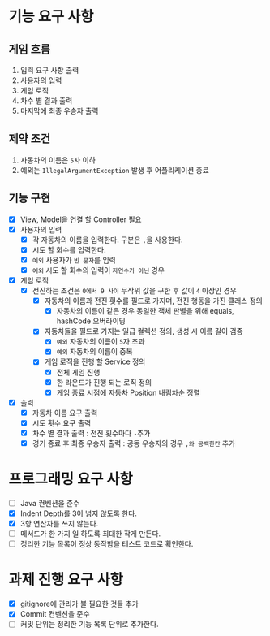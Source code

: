 # 기능 요구 사항

## 게임 흐름

1. 입력 요구 사항 출력
2. 사용자의 입력
3. 게임 로직
4. 차수 별 결과 출력
5. 마지막에 최종 우승자 출력

## 제약 조건

1. 자동차의 이름은 `5`자 이하
2. 예외는 `IllegalArgumentException` 발생 후 어플리케이션 종료

## 기능 구현

- [x] View, Model을 연결 할 Controller 필요
- [x] 사용자의 입력
    - [x] 각 자동차의 이름을 입력한다. 구분은 `,`을 사용한다.
    - [x] 시도 할 회수를 입력한다.
    - [x] `예외` 사용자가 `빈 문자`를 입력
    - [x] `예외` 시도 할 회수의 입력이 `자연수가 아닌` 경우

- [x] 게임 로직
    - [x] 전진하는 조건은 `0에서 9 사이` 무작위 값을 구한 후 값이 `4` 이상인 경우
        - [x] 자동차의 이름과 전진 횟수를 필드로 가지며, 전진 행동을 가진 클래스 정의
            - [x] 자동차의 이름이 같은 경우 동일한 객체 판별을 위해 equals, hashCode 오버라이딩
        - [x] 자동차들을 필드로 가지는 일급 컬렉션 정의, 생성 시 이름 길이 검증
            - [x] `예외` 자동차의 이름이 `5`자 초과
            - [x] `예외` 자동차의 이름이 중복
        - [x] 게임 로직을 진행 할 Service 정의
            - [x] 전체 게임 진행
            - [x] 한 라운드가 진행 되는 로직 정의
            - [x] 게임 종료 시점에 자동차 Position 내림차순 정렬

- [x] 출력
    - [x] 자동차 이름 요구 출력
    - [x] 시도 횟수 요구 출력
    - [x] 차수 별 결과 출력 : 전진 횟수마다 `-`추가
    - [x] 경기 종료 후 최종 우승자 출력 : 공동 우승자의 경우 `,와 공백한칸` 추가

# 프로그래밍 요구 사항

- [ ] Java 컨벤션을 준수
- [x] Indent Depth를 3이 넘지 않도록 한다.
- [x] 3항 연산자를 쓰지 않는다.
- [ ] 메서드가 한 가지 일 하도록 최대한 작게 만든다.
- [ ] 정리한 기능 목록이 정상 동작함을 테스트 코드로 확인한다.

# 과제 진행 요구 사항

- [x] gitignore에 관리가 불 필요한 것들 추가
- [x] Commit 컨벤션을 준수
- [ ] 커밋 단위는 정리한 기능 목록 단위로 추가한다.